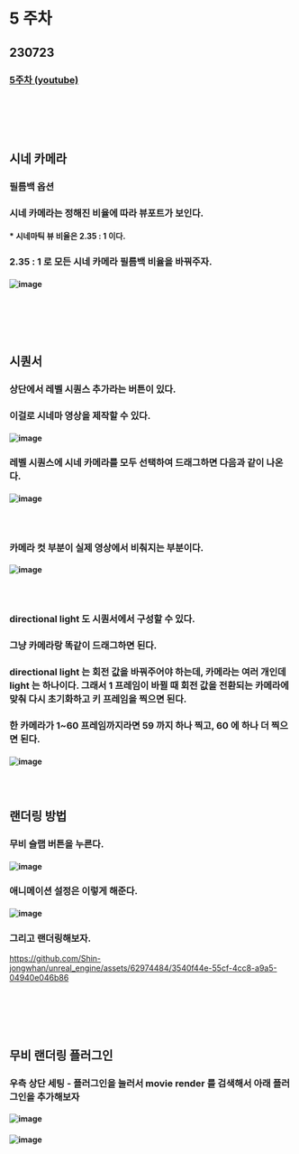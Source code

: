 # 5 주차
## 230723
### [5주차 (youtube)](https://www.youtube.com/watch?v=wbLBlN2TJ2k&t=3s)
### <br/><br/><br/>

## 시네 카메라
### 필름백 옵션
### 시네 카메라는 정해진 비율에 따라 뷰포트가 보인다.
#### * 시네마틱 뷰 비율은 2.35 : 1 이다.
### 2.35 : 1 로 모든 시네 카메라 필름백 비율을 바꿔주자.
#### ![image](https://github.com/Shin-jongwhan/unreal_engine/assets/62974484/817bfce9-79b5-4687-945e-e281a9f67847)
### <br/><br/><br/>

## 시퀀서
### 상단에서 레벨 시퀀스 추가라는 버튼이 있다.
### 이걸로 시네마 영상을 제작할 수 있다.
#### ![image](https://github.com/Shin-jongwhan/unreal_engine/assets/62974484/db94bb47-ccbd-4782-a196-770b863f0e58)
### 레벨 시퀀스에 시네 카메라를 모두 선택하여 드래그하면 다음과 같이 나온다.
#### ![image](https://github.com/Shin-jongwhan/unreal_engine/assets/62974484/4baab10a-a63c-4344-a7cd-3d4df34cab89)
### <br/>

### 카메라 컷 부분이 실제 영상에서 비춰지는 부분이다.
#### ![image](https://github.com/Shin-jongwhan/unreal_engine/assets/62974484/7be665db-5dd9-4825-bf0b-03876cdc91b2)
### <br/>

### directional light 도 시퀀서에서 구성할 수 있다.
### 그냥 카메라랑 똑같이 드래그하면 된다.
### directional light 는 회전 값을 바꿔주어야 하는데, 카메라는 여러 개인데 light 는 하나이다. 그래서 1 프레임이 바뀔 때 회전 값을 전환되는 카메라에 맞춰 다시 초기화하고 키 프레임을 찍으면 된다.
### 한 카메라가 1~60 프레임까지라면 59 까지 하나 찍고, 60 에 하나 더 찍으면 된다.
#### ![image](https://github.com/Shin-jongwhan/unreal_engine/assets/62974484/8d1770e5-87a7-4bf3-b909-28bbb4ab1958)
### <br/>

## 랜더링 방법
### 무비 슬랩 버튼을 누른다.
#### ![image](https://github.com/Shin-jongwhan/unreal_engine/assets/62974484/d735dc0a-ef97-4be9-80b8-e86b41fb5671)
### 애니메이션 설정은 이렇게 해준다.
#### ![image](https://github.com/Shin-jongwhan/unreal_engine/assets/62974484/ecd3eca3-3647-48c3-ad57-a405ab2c7da2)
### 그리고 랜더링해보자.
https://github.com/Shin-jongwhan/unreal_engine/assets/62974484/3540f44e-55cf-4cc8-a9a5-04940e046b86
### <br/><br/><br/>

## 무비 랜더링 플러그인
### 우측 상단 세팅 - 플러그인을 눌러서 movie render 를 검색해서 아래 플러그인을 추가해보자
#### ![image](https://github.com/Shin-jongwhan/unreal_engine/assets/62974484/3acdb4ad-f1fb-4bb2-9bf7-4062712f9fa5)
#### ![image](https://github.com/Shin-jongwhan/unreal_engine/assets/62974484/1e08d6aa-c42f-4883-abdc-5d7a64dd2f08)
